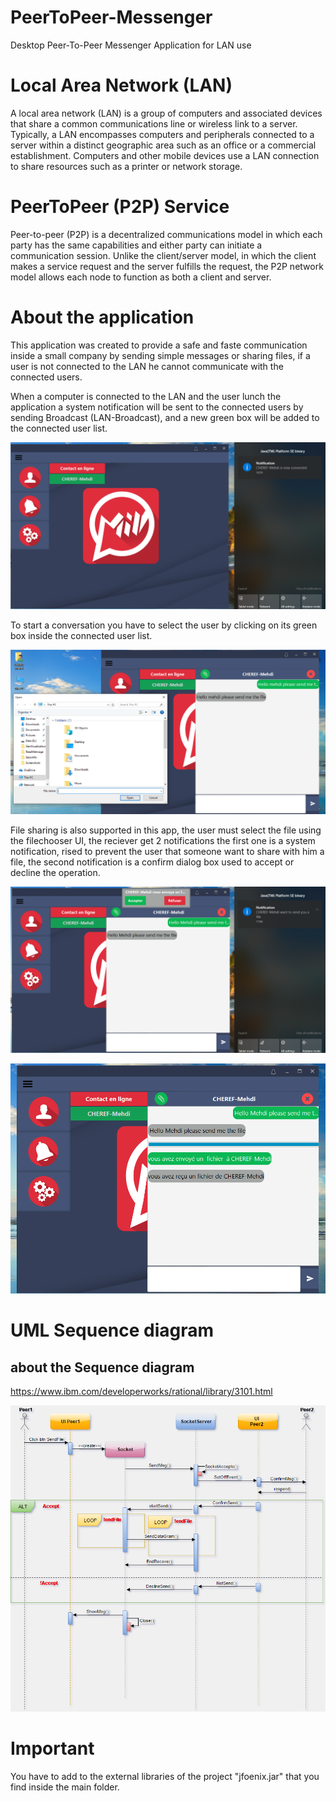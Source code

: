 # PeerToPeer-Messenger
Desktop Peer-To-Peer Messenger Application for LAN use

# Local Area Network (LAN)

A local area network (LAN) is a group of computers and associated devices that share a common communications line or wireless link to a server. Typically, a LAN encompasses computers and peripherals connected to a server within a distinct geographic area such as an office or a commercial establishment. Computers and other mobile devices use a LAN connection to share resources such as a printer or network storage.

# PeerToPeer (P2P) Service

Peer-to-peer (P2P) is a decentralized communications model in which each party has the same capabilities and either party can initiate a communication session. Unlike the client/server model, in which the client makes a service request and the server fulfills the request, the P2P network model allows each node to function as both a client and server.

# About the application

This application was created to provide a safe and faste communication inside a small company by sending simple messages or sharing files, if a user is not connected to the LAN he cannot communicate with the connected users.

When a computer is connected to the LAN and the user lunch the application a system notification will be sent to the connected users by sending Broadcast (LAN-Broadcast), and a new green box will be added to the connected user list.

![alt text](https://github.com/CHEREF-Mehdi/PeerToPeer-Messenger/blob/master/ReadMeImages/Screenshot%20(1).png)

To start a conversation you have to select the user by clicking on its green box  inside the connected user list.

![alt text](https://github.com/CHEREF-Mehdi/PeerToPeer-Messenger/blob/master/ReadMeImages/Screenshot%20(2).png)

File sharing is also supported in this app, the user must select the file using the filechooser UI, the reciever get 2 notifications the first one is a system notification, rised to prevent the user that someone want to share with him a file, the second notification is a confirm dialog box used to accept or decline the operation.

![alt text](https://github.com/CHEREF-Mehdi/PeerToPeer-Messenger/blob/master/ReadMeImages/Screenshot%20(3).png)

![alt text](https://github.com/CHEREF-Mehdi/PeerToPeer-Messenger/blob/master/ReadMeImages/Screenshot%20(4).png)

# UML Sequence diagram
## about the Sequence diagram 
https://www.ibm.com/developerworks/rational/library/3101.html

![alt text](https://github.com/CHEREF-Mehdi/PeerToPeer-Messenger/blob/master/ReadMeImages/UML-sequence%20diagram.png)

# Important
You have to add to the external libraries of the project "jfoenix.jar" that you find inside the main folder.
